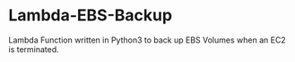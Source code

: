 # Lambda-EBS-Backup

Lambda Function written in Python3 to back up EBS Volumes when an EC2 is terminated. 
